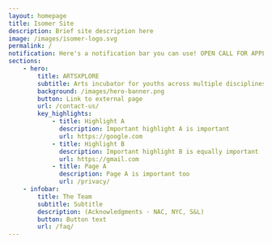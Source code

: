 ```yaml
---
layout: homepage
title: Isomer Site
description: Brief site description here
image: /images/isomer-logo.svg
permalink: /
notification: Here's a notification bar you can use! OPEN CALL FOR APPLICATIONS CLOSING XX DEC. SIGN UP IN THE LINK BELOW.
sections:
    - hero:
        title: ARTSXPLORE
        subtitle: Arts incubator for youths across multiple disciplines and interests (boilerplate)
        background: /images/hero-banner.png
        button: Link to external page
        url: /contact-us/
        key_highlights:
            - title: Highlight A
              description: Important highlight A is important
              url: https://google.com
            - title: Highlight B
              description: Important highlight B is equally important
              url: https://gmail.com
            - title: Page A
              description: Page A is important too
              url: /privacy/
    - infobar:
        title: The Team
        subtitle: Subtitle
        description: (Acknowledgments - NAC, NYC, S&L)
        button: Button text
        url: /faq/
---
```


